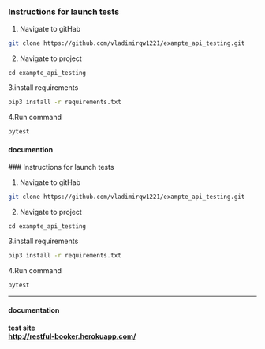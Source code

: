 ### Instructions for launch tests

1. Navigate to gitHab

```bash
git clone https://github.com/vladimirqw1221/exampte_api_testing.git
```

2. Navigate to project
```bach
cd exampte_api_testing
```

3.install requirements

```bash
pip3 install -r requirements.txt
```

4.Run command
```bash
pytest
```

#### documention
<link>### Instructions for launch tests

1. Navigate to gitHab

```bash
git clone https://github.com/vladimirqw1221/exampte_api_testing.git
```

2. Navigate to project
```bach
cd exampte_api_testing
```

3.install requirements

```bash
pip3 install -r requirements.txt
```

4.Run command
```bash
pytest
```
<hr>

#### documentation 
<b> test site<br> 
    http://restful-booker.herokuapp.com/









